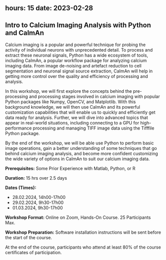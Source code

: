 hours: 15
date: 2023-02-28
---

## Intro to Calcium Imaging Analysis with Python and CaImAn

Calcium imaging is a popular and powerful technique for probing the activity of individual neurons with unprecedented detail. To process and extract these neuronal signals, Python has a wide ecosystem of tools, including CaImAn, a popular workflow package for analyzing calcium imaging data. From image de-noising and artefact reduction to cell segmentation and neuronal signal source extraction, CaImAn will help in getting more control over the quality and efficiency of processing and analysis. 

In this workshop, we will first explore the concepts behind the pre-processing and processing stages involved in calcium imaging with popular Python packages like Numpy, OpenCV, and Matplotlib. With this background knowledge, we will then use CaImAn and its powerful customization capabilities that will enable us to quickly and efficiently get data ready for analysis. Further, we will dive into advanced topics that appear in real-world situations, including connecting to a GPU for high-performance processing and managing TIFF image data using the Tifffile Python package.

By the end of the workshop, we will be able use Python to perform basic image operations, gain a better understanding of some techniques that go behind calcium imaging analysis, and become more confident customizing the wide variety of options in CaImAn to suit our calcium imaging data.


**Prerequisites:** Some Prior Experience with Matlab, Python, or R

**Duration:** 15 hrs over 2.5 days

**Dates (Times):**

- 28.02.2024, 14h00-17h00
- 29.02.2024, 9h30-17h00
- 01.03.2024, 9h30-17h00

**Workshop Format:** Online on Zoom, Hands-On Course. 25 Participants Max.

**Workshop Preparation:** Software installation instructions will be sent before the start of the course.

At the end of the course, participants who attend at least 80% of the course certificates of participation.
